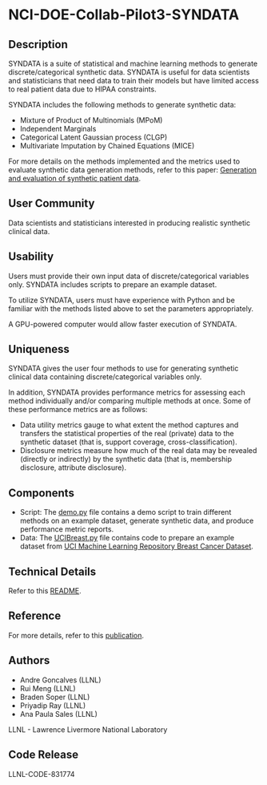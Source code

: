 # NCI-DOE-Collab-Pilot3-SYNDATA

## Description
SYNDATA is a suite of statistical and machine learning methods to generate discrete/categorical synthetic data. SYNDATA is useful for data scientists and statisticians that need data to train their models but have limited access to real patient data due to HIPAA constraints.

SYNDATA includes the following methods to generate synthetic data:
 * Mixture of Product of Multinomials (MPoM) 
 * Independent Marginals
 * Categorical Latent Gaussian process (CLGP)
 * Multivariate Imputation by Chained Equations (MICE)

For more details on the methods implemented and the metrics used to evaluate synthetic data generation methods, refer to this paper: [Generation and evaluation of synthetic patient data](https://bmcmedresmethodol.biomedcentral.com/articles/10.1186/s12874-020-00977-1).

## User Community
Data scientists and statisticians interested in producing realistic synthetic clinical data.

## Usability	
Users must provide their own input data of discrete/categorical variables only. SYNDATA includes scripts to prepare an example dataset. 

To utilize SYNDATA, users must have experience with Python and be familiar with the methods listed above to set the parameters appropriately. 
 
A GPU-powered computer would allow faster execution of SYNDATA.

## Uniqueness	
SYNDATA gives the user four methods to use for generating synthetic clinical data containing discrete/categorical variables only. 

In addition, SYNDATA provides performance metrics for assessing each method individually and/or comparing multiple methods at once. Some of these performance metrics are as follows:
 * Data utility metrics gauge to what extent the method captures and transfers the statistical properties of the real (private) data to the synthetic dataset (that is, support coverage, cross-classification).
 * Disclosure metrics measure how much of the real data may be revealed (directly or indirectly) by the synthetic data (that is, membership disclosure, attribute disclosure).

## Components	

* Script: The [demo.py](./experiments/demo.py) file contains a demo script to train different methods on an example dataset, generate synthetic data, and produce performance metric reports.
* Data: The [UCIBreast.py](./datasets/UCIBreast.py) file contains code to prepare an example dataset from [UCI Machine Learning Repository Breast Cancer Dataset](https://archive.ics.uci.edu/ml/datasets/breast+cancer).

## Technical Details
Refer to this [README](./Technical_README.md).

## Reference
For more details, refer to this [publication](https://bmcmedresmethodol.biomedcentral.com/articles/10.1186/s12874-020-00977-1).

## Authors

- Andre Goncalves (LLNL)
- Rui Meng (LLNL)
- Braden Soper (LLNL)
- Priyadip Ray (LLNL)
- Ana Paula Sales (LLNL)

LLNL - Lawrence Livermore National Laboratory

## Code Release

LLNL-CODE-831774
